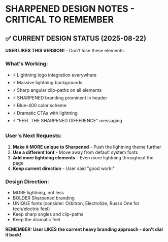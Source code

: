 # SHARPENED DESIGN NOTES - CRITICAL TO REMEMBER

## ✅ CURRENT DESIGN STATUS (2025-08-22)
**USER LIKES THIS VERSION!** - Don't lose these elements:

### What's Working:
- ⚡ Lightning logo integration everywhere
- ⚡ Massive lightning backgrounds
- ⚡ Sharp angular clip-paths on all elements
- ⚡ SHARPENED branding prominent in header
- ⚡ Blue-400 color scheme
- ⚡ Dramatic CTAs with lightning
- ⚡ "FEEL THE SHARPENED DIFFERENCE" messaging

### User's Next Requests:
1. **Make it MORE unique to Sharpened** - Push the lightning theme further
2. **Use a different font** - Move away from default system fonts
3. **Add more lightning elements** - Even more lightning throughout the page
4. **Keep current direction** - User said "good work!"

### Design Direction:
- MORE lightning, not less
- BOLDER Sharpened branding
- UNIQUE fonts (consider: Orbitron, Electrolize, Russo One for tech/electric feel)
- Keep sharp angles and clip-paths
- Keep the dramatic feel

**REMEMBER: User LIKES the current heavy branding approach - don't dial it back!**